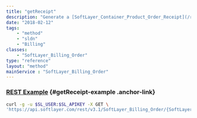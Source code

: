 ```yaml
---
title: "getReceipt"
description: "Generate a [SoftLayer_Container_Product_Order_Receipt](/reference/datatypes/SoftLayer_Container_Product_Order_Receipt) object with all the order information. "
date: "2018-02-12"
tags:
    - "method"
    - "sldn"
    - "Billing"
classes:
    - "SoftLayer_Billing_Order"
type: "reference"
layout: "method"
mainService : "SoftLayer_Billing_Order"
---
```


### [REST Example](#getReceipt-example) <a href="/article/rest/"><i class="fas fa-question"></i></a> {#getReceipt-example .anchor-link} 
```bash
curl -g -u $SL_USER:$SL_APIKEY -X GET \
'https://api.softlayer.com/rest/v3.1/SoftLayer_Billing_Order/{SoftLayer_Billing_OrderID}/getReceipt'
```
